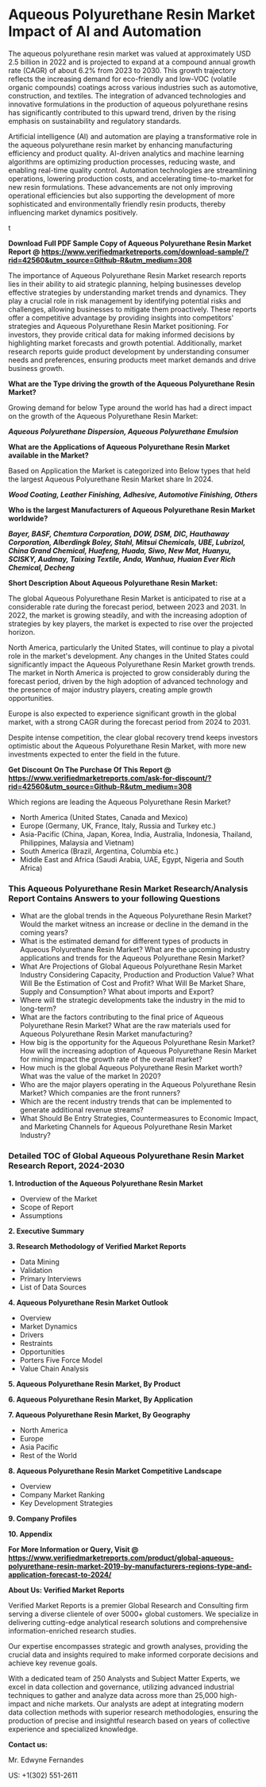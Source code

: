 <meta name="title" content="Global Aqueous Polyurethane Resin Market Impact of AI and Automation"><meta name="description" content="The aqueous polyurethane resin market was valued at approximately USD 2.5 billion in 2022 and is projected to expand at a compound annual growth rate (CAGR) of about 6"><meta name="title" content="Aqueous Polyurethane Resin Market Size, Share, Scope, Trends, Growth, Opportunities, Analysis, Forecast"><h1>Aqueous Polyurethane Resin Market Impact of AI and Automation</h1><p>The aqueous polyurethane resin market was valued at approximately USD 2.5 billion in 2022 and is projected to expand at a compound annual growth rate (CAGR) of about 6.2% from 2023 to 2030. This growth trajectory reflects the increasing demand for eco-friendly and low-VOC (volatile organic compounds) coatings across various industries such as automotive, construction, and textiles. The integration of advanced technologies and innovative formulations in the production of aqueous polyurethane resins has significantly contributed to this upward trend, driven by the rising emphasis on sustainability and regulatory standards.</p><p>Artificial intelligence (AI) and automation are playing a transformative role in the aqueous polyurethane resin market by enhancing manufacturing efficiency and product quality. AI-driven analytics and machine learning algorithms are optimizing production processes, reducing waste, and enabling real-time quality control. Automation technologies are streamlining operations, lowering production costs, and accelerating time-to-market for new resin formulations. These advancements are not only improving operational efficiencies but also supporting the development of more sophisticated and environmentally friendly resin products, thereby influencing market dynamics positively.</p>t</p><p id="" class=""><strong>Download Full PDF Sample Copy of Aqueous Polyurethane Resin Market Report @ <a href="https://www.verifiedmarketreports.com/download-sample/?rid=42560&utm_source=Github-R&utm_medium=308" target="_blank">https://www.verifiedmarketreports.com/download-sample/?rid=42560&utm_source=Github-R&utm_medium=308</a></strong></p><p>The importance of&nbsp;Aqueous Polyurethane Resin Market research reports lies in their ability to aid strategic planning, helping businesses develop effective strategies by understanding market trends and dynamics. They play a crucial role in risk management by identifying potential risks and challenges, allowing businesses to mitigate them proactively. These reports offer a competitive advantage by providing insights into competitors' strategies and Aqueous Polyurethane Resin Market positioning. For investors, they provide critical data for making informed decisions by highlighting market forecasts and growth potential. Additionally, market research reports guide product development by understanding consumer needs and preferences, ensuring products meet market demands and drive business growth.</p><p><strong>What are the&nbsp;Type driving the growth of the Aqueous Polyurethane Resin Market?</strong></p><p id="" class="">Growing demand for below Type around the world has had a direct impact on the growth of the Aqueous Polyurethane Resin Market:</p><em><strong>Aqueous Polyurethane Dispersion, Aqueous Polyurethane Emulsion</strong></em></p><strong>What are the&nbsp;Applications&nbsp;of Aqueous Polyurethane Resin Market available in the Market?</strong></p><p id="" class="">Based on Application the Market is categorized into Below types that held the largest Aqueous Polyurethane Resin Market share In 2024.</p><em><strong>Wood Coating, Leather Finishing, Adhesive, Automotive Finishing, Others</strong></em></p><strong>Who is the largest Manufacturers of Aqueous Polyurethane Resin Market worldwide?</strong></p><p><em><strong>Bayer, BASF, Chemtura Corporation, DOW, DSM, DIC, Hauthaway Corporation, Alberdingk Boley, Stahl, Mitsui Chemicals, UBE, Lubrizol, China Grand Chemical, Huafeng, Huada, Siwo, New Mat, Huanyu, SCISKY, Audmay, Taixing Textile, Anda, Wanhua, Huaian Ever Rich Chemical, Decheng</strong></em></p><p id="" class=""><strong>Short Description About Aqueous Polyurethane Resin Market:</strong></p><p>The global Aqueous Polyurethane Resin Market is anticipated to rise at a considerable rate during the forecast period, between 2023 and 2031. In 2022, the market is growing steadily, and with the increasing adoption of strategies by key players, the market is expected to rise over the projected horizon.</p><p>North America, particularly the United States, will continue to play a pivotal role in the market's development. Any changes in the United States could significantly impact the Aqueous Polyurethane Resin Market growth trends. The market in North America is projected to grow considerably during the forecast period, driven by the high adoption of advanced technology and the presence of major industry players, creating ample growth opportunities.</p><p>Europe is also expected to experience significant growth in the global market, with a strong CAGR during the forecast period from 2024 to 2031.</p><p>Despite intense competition, the clear global recovery trend keeps investors optimistic about the Aqueous Polyurethane Resin Market, with more new investments expected to enter the field in the future.</p><p id="" class=""><strong>Get Discount On The Purchase Of This Report @ <a href="https://www.verifiedmarketreports.com/ask-for-discount/?rid=42560&utm_source=Github-R&utm_medium=308" target="_blank">https://www.verifiedmarketreports.com/ask-for-discount/?rid=42560&utm_source=Github-R&utm_medium=308</a></strong></p>Which regions are leading the Aqueous Polyurethane Resin Market?</p><ul><li>North America (United States, Canada and Mexico)</li><li>Europe (Germany, UK, France, Italy, Russia and Turkey etc.)</li><li>Asia-Pacific (China, Japan, Korea, India, Australia, Indonesia, Thailand, Philippines, Malaysia and Vietnam)</li><li>South America (Brazil, Argentina, Columbia etc.)</li><li>Middle East and Africa (Saudi Arabia, UAE, Egypt, Nigeria and South Africa)</li></ul><h3 id="" class="">This Aqueous Polyurethane Resin Market Research/Analysis Report Contains Answers to your following Questions</h3><ul><li>What are the global trends in the Aqueous Polyurethane Resin Market? Would the market witness an increase or decline in the demand in the coming years?</li><li>What is the estimated demand for different types of products in Aqueous Polyurethane Resin Market? What are the upcoming industry applications and trends for the Aqueous Polyurethane Resin Market?</li><li>What Are Projections of Global Aqueous Polyurethane Resin Market Industry Considering Capacity, Production and Production Value? What Will Be the Estimation of Cost and Profit? What Will Be Market Share, Supply and Consumption? What about imports and Export?</li><li>Where will the strategic developments take the industry in the mid to long-term?</li><li>What are the factors contributing to the final price of Aqueous Polyurethane Resin Market? What are the raw materials used for Aqueous Polyurethane Resin Market manufacturing?</li><li>How big is the opportunity for the Aqueous Polyurethane Resin Market? How will the increasing adoption of Aqueous Polyurethane Resin Market for mining impact the growth rate of the overall market?</li><li>How much is the global Aqueous Polyurethane Resin Market worth? What was the value of the market In 2020?</li><li>Who are the major players operating in the Aqueous Polyurethane Resin Market? Which companies are the front runners?</li><li>Which are the recent industry trends that can be implemented to generate additional revenue streams?</li><li>What Should Be Entry Strategies, Countermeasures to Economic Impact, and Marketing Channels for Aqueous Polyurethane Resin Market Industry?</li></ul><h3 id="" class="">Detailed TOC of Global Aqueous Polyurethane Resin Market Research Report, 2024-2030</h3><p id="" class=""><strong>1. Introduction of the Aqueous Polyurethane Resin Market</strong></p><ul><li>Overview of the Market</li><li>Scope of Report</li><li>Assumptions</li></ul><p id="" class=""><strong>2. Executive Summary</strong></p><p id="" class=""><strong>3. Research Methodology of Verified Market Reports</strong></p><ul><li>Data Mining</li><li>Validation</li><li>Primary Interviews</li><li>List of Data Sources</li></ul><p id="" class=""><strong>4. Aqueous Polyurethane Resin Market Outlook</strong></p><ul><li>Overview</li><li>Market Dynamics</li><li>Drivers</li><li>Restraints</li><li>Opportunities</li><li>Porters Five Force Model</li><li>Value Chain Analysis</li></ul><p id="" class=""><strong>5. Aqueous Polyurethane Resin Market, By Product</strong></p><p id="" class=""><strong>6. Aqueous Polyurethane Resin Market, By Application</strong></p><p id="" class=""><strong>7. Aqueous Polyurethane Resin Market, By Geography</strong></p><ul><li>North America</li><li>Europe</li><li>Asia Pacific</li><li>Rest of the World</li></ul><p id="" class=""><strong>8. Aqueous Polyurethane Resin Market Competitive Landscape</strong></p><ul><li>Overview</li><li>Company Market Ranking</li><li>Key Development Strategies</li></ul><p id="" class=""><strong>9. Company Profiles</strong></p><p id="" class=""><strong>10. Appendix</strong></p><p id="" class=""><strong>For More Information or Query, Visit @ <a href="https://www.verifiedmarketreports.com/product/global-aqueous-polyurethane-resin-market-2019-by-manufacturers-regions-type-and-application-forecast-to-2024/" target="_blank">https://www.verifiedmarketreports.com/product/global-aqueous-polyurethane-resin-market-2019-by-manufacturers-regions-type-and-application-forecast-to-2024/</a></strong></p><p id="" class=""><strong>About Us: Verified Market Reports</strong></p><p id="" class="">Verified Market Reports is a premier Global Research and Consulting firm serving a diverse clientele of over 5000+ global customers. We specialize in delivering cutting-edge analytical research solutions and comprehensive information-enriched research studies.</p><p id="" class="">Our expertise encompasses strategic and growth analyses, providing the crucial data and insights required to make informed corporate decisions and achieve key revenue goals.</p><p id="" class="">With a dedicated team of 250 Analysts and Subject Matter Experts, we excel in data collection and governance, utilizing advanced industrial techniques to gather and analyze data across more than 25,000 high-impact and niche markets. Our analysts are adept at integrating modern data collection methods with superior research methodologies, ensuring the production of precise and insightful research based on years of collective experience and specialized knowledge.</p><p id="" class=""><strong>Contact us:</strong></p><p id="" class="">Mr. Edwyne Fernandes</p><p id="" class="">US: +1(302) 551-2611</p>